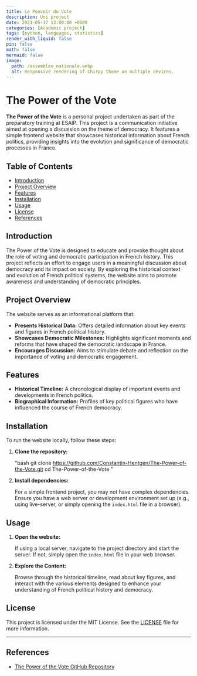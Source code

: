 ```yaml
---
title: Le Pouvoir du Vote
description: Uni project
date: 2021-05-17 12:00:00 +0100
categories: [Academic project]
tags: [python, languages, statistics]
render_with_liquid: false
pin: false
math: false
mermaid: false
image:
  path: /assemblee_nationale.webp
  alt: Responsive rendering of Chirpy theme on multiple devices.
---
```


# The Power of the Vote

**The Power of the Vote** is a personal project undertaken as part of the preparatory training at ESAIP. This project is a communication initiative aimed at opening a discussion on the theme of democracy. It features a simple frontend website that showcases historical information about French politics, providing insights into the evolution and significance of democratic processes in France.

## Table of Contents

- [Introduction](#introduction)
- [Project Overview](#project-overview)
- [Features](#features)
- [Installation](#installation)
- [Usage](#usage)
- [License](#license)
- [References](#references)

## Introduction

The Power of the Vote is designed to educate and provoke thought about the role of voting and democratic participation in French history. This project reflects an effort to engage users in a meaningful discussion about democracy and its impact on society. By exploring the historical context and evolution of French political systems, the website aims to promote awareness and understanding of democratic principles.

## Project Overview

The website serves as an informational platform that:

- **Presents Historical Data:** Offers detailed information about key events and figures in French political history.
- **Showcases Democratic Milestones:** Highlights significant moments and reforms that have shaped the democratic landscape in France.
- **Encourages Discussion:** Aims to stimulate debate and reflection on the importance of voting and democratic engagement.

## Features

- **Historical Timeline:** A chronological display of important events and developments in French politics.
- **Biographical Information:** Profiles of key political figures who have influenced the course of French democracy.

## Installation

To run the website locally, follow these steps:

1. **Clone the repository:**

   "bash
   git clone https://github.com/Constantin-Hentgen/The-Power-of-the-Vote.git
   cd The-Power-of-the-Vote
   "

2. **Install dependencies:**

   For a simple frontend project, you may not have complex dependencies. Ensure you have a web server or development environment set up (e.g., using live-server, or simply opening the `index.html` file in a browser).

## Usage

1. **Open the website:**

   If using a local server, navigate to the project directory and start the server. If not, simply open the `index.html` file in your web browser.

2. **Explore the Content:**

   Browse through the historical timeline, read about key figures, and interact with the various elements designed to enhance your understanding of French political history and democracy.

## License

This project is licensed under the MIT License. See the [LICENSE](https://github.com/Constantin-Hentgen/The-Power-of-the-Vote/blob/main/LICENSE) file for more information.

---

## References

- [The Power of the Vote GitHub Repository](https://github.com/Constantin-Hentgen/The-Power-of-the-Vote)
